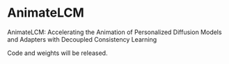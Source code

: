 # AnimateLCM

AnimateLCM: Accelerating the Animation of Personalized Diffusion Models and Adapters with Decoupled Consistency Learning

Code and weights will be released.
